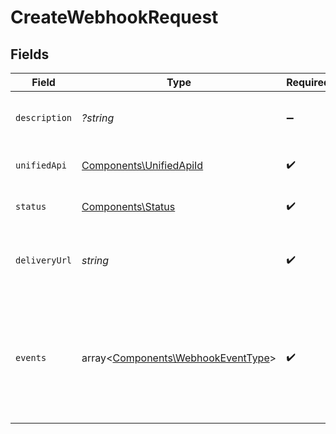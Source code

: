 # CreateWebhookRequest


## Fields

| Field                                                                                        | Type                                                                                         | Required                                                                                     | Description                                                                                  | Example                                                                                      |
| -------------------------------------------------------------------------------------------- | -------------------------------------------------------------------------------------------- | -------------------------------------------------------------------------------------------- | -------------------------------------------------------------------------------------------- | -------------------------------------------------------------------------------------------- |
| `description`                                                                                | *?string*                                                                                    | :heavy_minus_sign:                                                                           | A description of the object.                                                                 | A description                                                                                |
| `unifiedApi`                                                                                 | [Components\UnifiedApiId](../../Models/Components/UnifiedApiId.md)                           | :heavy_check_mark:                                                                           | Name of Apideck Unified API                                                                  | crm                                                                                          |
| `status`                                                                                     | [Components\Status](../../Models/Components/Status.md)                                       | :heavy_check_mark:                                                                           | The status of the webhook.                                                                   | enabled                                                                                      |
| `deliveryUrl`                                                                                | *string*                                                                                     | :heavy_check_mark:                                                                           | The delivery url of the webhook endpoint.                                                    | https://example.com/my/webhook/endpoint                                                      |
| `events`                                                                                     | array<[Components\WebhookEventType](../../Models/Components/WebhookEventType.md)>            | :heavy_check_mark:                                                                           | The list of subscribed events for this webhook. [`*`] indicates that all events are enabled. | [<br/>"vault.connection.created",<br/>"vault.connection.updated"<br/>]                       |